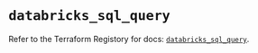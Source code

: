 # `databricks_sql_query`

Refer to the Terraform Registory for docs: [`databricks_sql_query`](https://registry.terraform.io/providers/databricks/databricks/1.31.0/docs/resources/sql_query).

